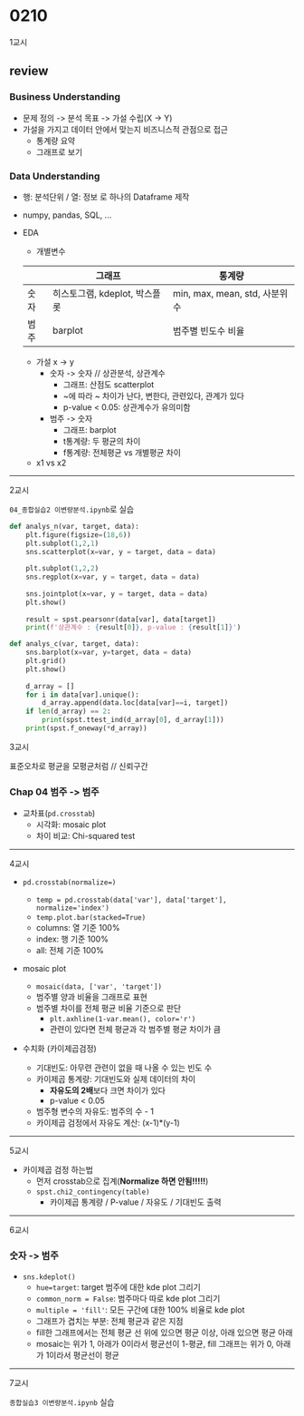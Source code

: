 # 0210
1교시
## review

### Business Understanding
- 문제 정의 -> 분석 목표 -> 가설 수립(X -> Y)
- 가설을 가지고 데이터 안에서 맞는지 비즈니스적 관점으로 접근
    - 통계량 요약
    - 그래프로 보기

### Data Understanding
- 행: 분석단위 / 열: 정보 로 하나의 Dataframe 제작
- numpy, pandas, SQL, ...
- EDA
    - 개별변수 

    |  | 그래프 | 통계량 |
    |---|---|---|
    |숫자|히스토그램, kdeplot, 박스플롯|min, max, mean, std, 사분위수|
    |범주|barplot|범주별 빈도수 비율|

    - 가설 x -> y
        - 숫자 -> 숫자 // 상관분석, 상관계수
            - 그래프: 산점도 scatterplot
            - ~에 따라 ~ 차이가 난다, 변한다, 관련있다, 관계가 있다
            - p-value < 0.05: 상관계수가 유의미함
        - 범주 -> 숫자
            - 그래프: barplot
            - t통계량: 두 평균의 차이
            - f통계량: 전체평균 vs 개별평균 차이
    - x1 vs x2
---
2교시

``04_종합실습2 이변량분석.ipynb``로 실습

``` python
def analys_n(var, target, data):
    plt.figure(figsize=(18,6))
    plt.subplot(1,2,1)
    sns.scatterplot(x=var, y = target, data = data)
    
    plt.subplot(1,2,2)
    sns.regplot(x=var, y = target, data = data)
    
    sns.jointplot(x=var, y = target, data = data)
    plt.show()
    
    result = spst.pearsonr(data[var], data[target])
    print(f'상관계수 : {result[0]}, p-value : {result[1]}')
```
```python
def analys_c(var, target, data):
    sns.barplot(x=var, y=target, data = data)
    plt.grid()
    plt.show()
    
    d_array = []
    for i in data[var].unique():
        d_array.append(data.loc[data[var]==i, target])
    if len(d_array) == 2:
        print(spst.ttest_ind(d_array[0], d_array[1]))
    print(spst.f_oneway(*d_array))
```
3교시

표준오차로 평균을 모평균처럼 // 신뢰구간

### Chap 04 범주 -> 범주

- 교차표(``pd.crosstab``)
    - 시각화: mosaic plot
    - 차이 비교: Chi-squared test

---
4교시

- ``pd.crosstab(normalize=)``
    - ``temp = pd.crosstab(data['var'], data['target'], normalize='index')``
    - ``temp.plot.bar(stacked=True)``
    - columns: 열 기준 100%
    - index: 행 기준 100%
    - all: 전체 기준 100%
- mosaic plot
    - ``mosaic(data, ['var', 'target'])``
    - 범주별 양과 비율을 그래프로 표현
    - 범주별 차이를 전체 평균 비율 기준으로 판단
        - ``plt.axhline(1-var.mean(), color='r')``
        - 관련이 있다면 전체 평균과 각 범주별 평균 차이가 큼


- 수치화 (카이제곱검정)
    - 기대빈도: 아무련 관련이 없을 때 나올 수 있는 빈도 수
    - 카이제곱 통계량: 기대빈도와 실제 데이터의 차이
        - **자유도의 2배**보다 크면 차이가 있다
        - p-value < 0.05
    - 범주형 변수의 자유도: 범주의 수 - 1
    - 카이제곱 검정에서 자유도 계산: (x-1)*(y-1)
---
5교시

- 카이제곱 검정 하는법
    - 먼저 crosstab으로 집계(**Normalize 하면 안됨!!!!!**)
    - ``spst.chi2_contingency(table)``
        - 카이제곱 통계량 / P-value / 자유도 / 기대빈도 출력
    
---
6교시

### 숫자 -> 범주
- ``sns.kdeplot()``
    - ``hue=target``: target 범주에 대한 kde plot 그리기
    - ``common_norm = False``: 범주마다 따로 kde plot 그리기
    - ``multiple = 'fill'``: 모든 구간에 대한 100% 비율로 kde plot
    - 그래프가 겹치는 부분: 전체 평균과 같은 지점
    - fill한 그래프에서는 전체 평균 선 위에 있으면 평균 이상, 아래 있으면 평균 아래
    - mosaic는 위가 1, 아래가 0이라서 평균선이 1-평균, fill 그래프는 위가 0, 아래가 1이라서 평균선이 평균

---
7교시

``종합실습3 이변량분석.ipynb`` 실습